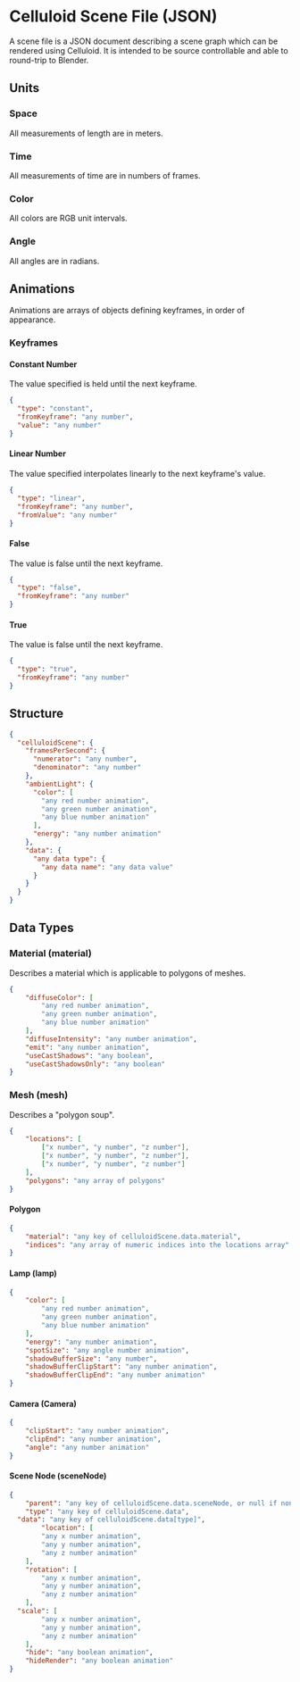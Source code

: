 # Celluloid Scene File (JSON)

A scene file is a JSON document describing a scene graph which can be rendered
using Celluloid.  It is intended to be source controllable and able to 
round-trip to Blender.

## Units

### Space

All measurements of length are in meters.

### Time

All measurements of time are in numbers of frames.

### Color

All colors are RGB unit intervals.

### Angle

All angles are in radians.

## Animations

Animations are arrays of objects defining keyframes, in order of appearance.

### Keyframes

#### Constant Number

The value specified is held until the next keyframe.

```json
{
  "type": "constant",
  "fromKeyframe": "any number",
  "value": "any number"
}
```

#### Linear Number

The value specified interpolates linearly to the next keyframe's value.

```json
{
  "type": "linear",
  "fromKeyframe": "any number",
  "fromValue": "any number"
}
```

#### False

The value is false until the next keyframe.

```json
{
  "type": "false",
  "fromKeyframe": "any number"
}
```

#### True

The value is false until the next keyframe.

```json
{
  "type": "true",
  "fromKeyframe": "any number"
}
```

## Structure

```json
{
  "celluloidScene": {
    "framesPerSecond": {
      "numerator": "any number",
      "denominator": "any number"
    },
    "ambientLight": {
      "color": [
        "any red number animation",
        "any green number animation",
        "any blue number animation"
      ],
      "energy": "any number animation"
    },
    "data": {
      "any data type": {
        "any data name": "any data value"
      }
    }
  }
}
```

## Data Types

### Material (material)

Describes a material which is applicable to polygons of meshes.

```json
{
	"diffuseColor": [
		"any red number animation",
		"any green number animation",
		"any blue number animation"
	],
	"diffuseIntensity": "any number animation",
	"emit": "any number animation",
	"useCastShadows": "any boolean",
	"useCastShadowsOnly": "any boolean"
}
```

### Mesh (mesh)

Describes a "polygon soup".

```json
{
	"locations": [
		["x number", "y number", "z number"],
		["x number", "y number", "z number"],
		["x number", "y number", "z number"]
	],
	"polygons": "any array of polygons"
}
```

#### Polygon

```json
{
	"material": "any key of celluloidScene.data.material",
	"indices": "any array of numeric indices into the locations array"
}
```

#### Lamp (lamp)

```json
{
	"color": [
		"any red number animation",
		"any green number animation",
		"any blue number animation"
	],
	"energy": "any number animation",
	"spotSize": "any angle number animation",
	"shadowBufferSize": "any number",
	"shadowBufferClipStart": "any number animation",
	"shadowBufferClipEnd": "any number animation"
}
```

#### Camera (Camera)

```json
{
	"clipStart": "any number animation",
	"clipEnd": "any number animation",
	"angle": "any number animation"
}
```

#### Scene Node (sceneNode)

```json
{
	"parent": "any key of celluloidScene.data.sceneNode, or null if none",
	"type": "any key of celluloidScene.data",
  "data": "any key of celluloidScene.data[type]",
		"location": [
		"any x number animation",
		"any y number animation",
		"any z number animation"
	], 
	"rotation": [
		"any x number animation",
		"any y number animation",
		"any z number animation"
	],
  "scale": [
		"any x number animation",
		"any y number animation",
		"any z number animation"
	],
	"hide": "any boolean animation",
	"hideRender": "any boolean animation"
}
```